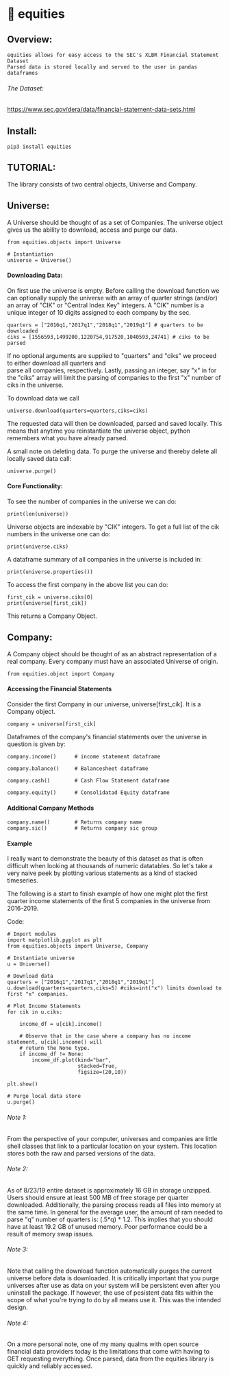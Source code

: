 
# 🦈 equities 

## Overview: 

    equities allows for easy access to the SEC's XLBR Financial Statement Dataset
    Parsed data is stored locally and served to the user in pandas dataframes

###### The Dataset: 

https://www.sec.gov/dera/data/financial-statement-data-sets.html

## Install: 

    pip3 install equities

## TUTORIAL: 

The library consists of two central objects, Universe and Company. 

## Universe: 

A Universe should be thought of as a set of Companies. The universe object gives us the ability to download,
access and purge our data. 

    from equities.objects import Universe

    # Instantiation
    universe = Universe()

#### Downloading Data:

On first use the universe is empty. Before calling the download function we can optionally supply the 
universe with an array of quarter strings (and/or) an array of "CIK" or "Central Index Key" integers. A 
"CIK" number is a unique integer of 10 digits assigned to each company by the sec. 

    quarters = ["2016q1,"2017q1","2018q1","2019q1"] # quarters to be downloaded
    ciks = [1556593,1499200,1220754,917520,1040593,24741] # ciks to be parsed

If no optional arguments are supplied to "quarters" and "ciks" we proceed to either download all quarters and  
parse all companies, respectively. Lastly, passing an integer, say "x" in for the "ciks" array will limit 
the parsing of companies to the first "x" number of ciks in the universe.

To download data we call

    universe.download(quarters=quarters,ciks=ciks)

The requested data will then be downloaded, parsed and saved locally. This means that anytime you reinstantiate 
the universe object, python remembers what you have already parsed. 

A small note on deleting data. To purge the universe and thereby delete all locally saved data call:

    universe.purge()

#### Core Functionality:

To see the number of companies in the universe we can do: 

    print(len(universe))

Universe objects are indexable by "CIK" integers. To get a full list of the cik numbers in the universe one can do: 

    print(universe.ciks)

A dataframe summary of all companies in the universe is included in:

    print(universe.properties())

To access the first company in the above list you can do: 

    first_cik = universe.ciks[0]
    print(universe[first_cik])

This returns a Company Object.


## Company: 

A Company object should be thought of as an abstract representation of a real company. Every 
company must have an associated Universe of origin. 

    from equities.object import Company

#### Accessing the Financial Statements

Consider the first Company in our universe, universe[first_cik]. It is a Company object. 

    company = universe[first_cik]

Dataframes of the company's financial statements over the universe in question is given by: 

    company.income()      # income statement dataframe

    company.balance()     # Balancesheet dataframe

    company.cash()        # Cash Flow Statement dataframe

    company.equity()      # Consolidatad Equity dataframe


#### Additional Company Methods

    company.name()        # Returns company name
    company.sic()         # Returns company sic group
    

#### Example 

I really want to demonstrate the beauty of this dataset as that is often difficult when looking
at thousands of numeric datatables. So let's take a very naive peek by plotting various statements 
as a kind of stacked timeseries. 

The following  is a start to finish example of how one might plot the first quarter income statements 
of the first 5 companies in the universe from 2016-2019.


Code: 

    # Import modules
    import matplotlib.pyplot as plt
    from equities.objects import Universe, Company

    # Instantiate universe
    u = Universe()

    # Download data
    quarters = ["2016q1","2017q1","2018q1","2019q1"]
    u.download(quarters=quarters,ciks=5) #ciks=int("x") limits download to first "x" companies.

    # Plot Income Statements
    for cik in u.ciks:

        income_df = u[cik].income()

        # Observe that in the case where a company has no income statement, u[cik].income() will 
        # return the None type.
        if income_df != None:
            income_df.plot(kind="bar",
                           stacked=True,
                           figsize=(20,10))
    
    plt.show()

    # Purge local data store
    u.purge()


###### Note 1:  
From the perspective of your computer, universes and companies are little shell classes that link to a particular 
location on your system. This location stores both the raw and parsed versions of the data.

###### Note 2:  
As of 8/23/19 entire dataset is approximately 16 GB in storage unzipped. Users should ensure at least 500 MB of 
free storage per quarter downloaded. Additionally, the parsing process reads all files into memory at the same time. 
In general for the average user, the amount of ram needed to parse "q" number of quarters is: (.5*q) * 1.2. This 
implies that you should have at least 19.2 GB of unused memory. Poor performance could be a result of memory swap issues. 

###### Note 3:  
Note that calling the download function automatically purges the current universe before data is downloaded. It is 
critically important that you purge universes after use as data on your system will be persistent even after 
you uninstall the package. If however, the use of pesistent data fits within the scope of what you're trying to do by 
all means use it. This was the intended design. 

###### Note 4: 
On a more personal note, one of my many qualms with open source 
financial data providers today is the limitations that come with having to GET requesting everything. Once parsed, 
data from the equities library is quickly and reliably accessed. 